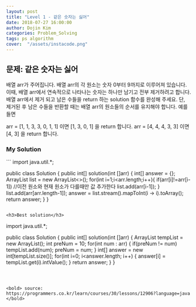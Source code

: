 ```yaml
---
layout: post
title: "Level 1 - 같은 숫자는 싫어"
date: 2018-07-27 16:00:00
author: Dojin Kim
categories: Problem_Solving
tags: ps algorithm
cover:  "/assets/instacode.png"
---
```



<h2>문제: 같은 숫자는 싫어</h2>

배열 arr가 주어집니다. 배열 arr의 각 원소는 숫자 0부터 9까지로 이루어져 있습니다. 이때, 배열 arr에서 연속적으로 나타나는 숫자는 하나만 남기고 전부 제거하려고 합니다. 배열 arr에서 제거 되고 남은 수들을 return 하는 solution 함수를 완성해 주세요. 단, 제거된 후 남은 수들을 반환할 때는 배열 arr의 원소들의 순서를 유지해야 합니다.
예를들면

arr = [1, 1, 3, 3, 0, 1, 1] 이면 [1, 3, 0, 1] 을 return 합니다.
arr = [4, 4, 4, 3, 3] 이면 [4, 3] 을 return 합니다.


<h3>My Solution</h3>
```
import java.util.*;

public class Solution {
	public int[] solution(int []arr) {
        int[] answer = {};
        ArrayList<Integer> list = new ArrayList<>();
        for(int i=1;i<arr.length;i++){
            if(arr[i]!=arr[i-1]) //이전 원소와 현재 원소가 다를때만 값 추가한다
                list.add(arr[i-1]);
        }
        list.add(arr[arr.length-1]);
        answer = list.stream().mapToInt(i -> i).toArray();
        return answer;
	}
}
```

<h3>Best solution</h3>
```
import java.util.*;

public class Solution {
    public int[] solution(int []arr) {
        ArrayList<Integer> tempList = new ArrayList<Integer>();
        int preNum = 10;
        for(int num : arr) {
            if(preNum != num)
                tempList.add(num);
            preNum = num;
        }
        int[] answer = new int[tempList.size()];
        for(int i=0; i<answer.length; i++) {
            answer[i] = tempList.get(i).intValue();
        }
        return answer;
    }
}

```



<bold> source: https://programmers.co.kr/learn/courses/30/lessons/12906?language=java </bold>
